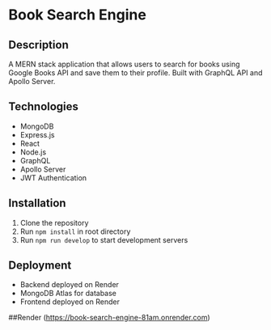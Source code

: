 # Book Search Engine

## Description
A MERN stack application that allows users to search for books using Google Books API and save them to their profile. Built with GraphQL API and Apollo Server.

## Technologies
- MongoDB
- Express.js
- React
- Node.js
- GraphQL
- Apollo Server
- JWT Authentication

## Installation
1. Clone the repository
2. Run `npm install` in root directory
3. Run `npm run develop` to start development servers

## Deployment
- Backend deployed on Render
- MongoDB Atlas for database
- Frontend deployed on Render

##Render
(https://book-search-engine-81am.onrender.com)
